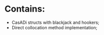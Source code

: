 # Contains:
 - CasADi structs with blackjack and hookers;
 - Direct collocation method implementation;
